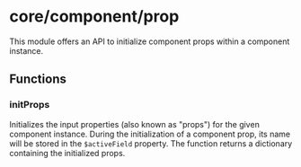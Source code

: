 # core/component/prop

This module offers an API to initialize component props within a component instance.

## Functions

### initProps

Initializes the input properties (also known as "props") for the given component instance.
During the initialization of a component prop, its name will be stored in the `$activeField` property.
The function returns a dictionary containing the initialized props.
